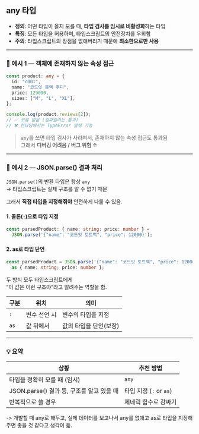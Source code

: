 ## any 타입

- **정의**: 어떤 타입이 올지 모를 때, **타입 검사를 임시로 비활성화**하는 타입  
- **특징**: 모든 타입을 허용하며, 타입스크립트의 안전장치를 우회함  
- **주의**: 타입스크립트의 장점을 없애버리기 때문에 **최소한으로만 사용**

---

### 💬 예시 1 — 객체에 존재하지 않는 속성 접근

```ts
const product: any = {
  id: "c001",
  name: "코드잇 블랙 후디",
  price: 129000,
  sizes: ["M", "L", "XL"],
};

console.log(product.reviews[2]); 
// ✅ 오류 없음 (컴파일러는 통과)
// ❌ 런타임에서는 TypeError 발생 가능
```

> `any`를 쓰면 타입 검사가 사라져서, 존재하지 않는 속성 접근도 통과됨  
> 그래서 **디버깅 어려움 / 버그 위험 ↑**

---

### 💬 예시 2 — JSON.parse() 결과 처리

`JSON.parse()`의 반환 타입은 항상 `any`  
→ 타입스크립트는 실제 구조를 알 수 없기 때문

그래서 **직접 타입을 지정해줘야** 안전하게 다룰 수 있음.

#### 1. 콜론(`:`)으로 타입 지정

```ts
const parsedProduct: { name: string; price: number } = 
  JSON.parse('{"name": "코드잇 토트백", "price": 12000}');
```

#### 2. as로 타입 단언

```ts
const parsedProduct = JSON.parse('{"name": "코드잇 토트백", "price": 12000}')
  as { name: string; price: number };
```

두 방식 모두 타입스크립트에게  
“이 값은 이런 구조야”라고 알려주는 역할을 함.

| 구분 | 위치 | 의미 |
|------|------|------|
| `:` | 변수 선언 시 | 변수의 타입을 지정 |
| `as` | 값 뒤에서 | 값의 타입을 단언(보장) |

---

### 💡 요약

| 상황 | 추천 방법 |
|------|------------|
| 타입을 정확히 모를 때 (임시) | `any` |
| JSON.parse() 결과 등, 구조를 알고 있을 때 | 타입 지정 (`:` or `as`) |
| 반복적으로 쓸 경우 | 제네릭 함수로 감싸기 |

-> 개발할 때 any로 해두고, 실제 데이터를 보고나서 any를 없애고 as로 타입을 지정해주면 좋을 것 같다고 생각이 듦.
